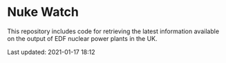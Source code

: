 # Nuke Watch

This repository includes code for retrieving the latest information available on the output of EDF nuclear power plants in the UK.

Last updated: 2021-01-17 18:12